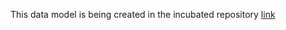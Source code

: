 This data model is being created in the incubated repository [link](https://github.com/smart-data-models/incubated/tree/master/RawWaterManagement/HydraulicSimulationModelInputVariable)
